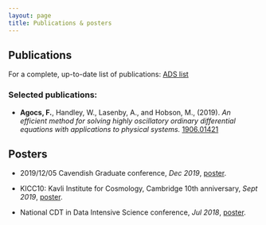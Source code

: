 ```yaml
---
layout: page
title: Publications & posters
---
```


## Publications

For a complete, up-to-date list of publications: [ADS
list](https://ui.adsabs.harvard.edu/search/q=author%3A(%22Agocs%2C%20F%22)&sort=date%20desc%2C%20bibcode%20desc&p_=0)

### Selected publications: 

- **Agocs, F.**, Handley, W., Lasenby, A., and Hobson, M., (2019). *An efficient method for solving highly oscillatory
ordinary differential equations with applications to physical systems.* [1906.01421](https://arxiv.org/abs/1906.01421)

## Posters

- 2019/12/05 Cavendish Graduate conference, *Dec 2019*, <a href="https://fruzsinaagocs.github.io/images/cav-grad-conf-poster.pdf" target="_blank">poster</a>.

- KICC10: Kavli Institute for Cosmology, Cambridge 10th anniversary, *Sept 2019*, <a href="https://fruzsinaagocs.github.io/images/KICC10-poster-web.pdf" target="_blank">poster</a>.

- National CDT in Data Intensive Science conference, *Jul 2018*, <a href="https://fruzsinaagocs.github.io/images/cdt-poster.pdf" target="_blank">poster</a>.

